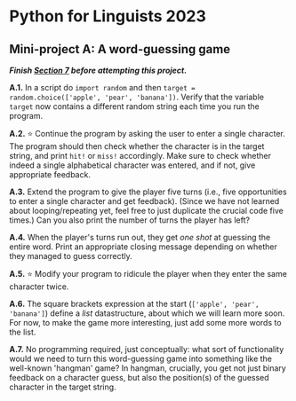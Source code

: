 # Python for Linguists 2023

## Mini-project A: A word-guessing game

**_Finish [Section 7](../exercises/07_if-clauses.md) before attempting this project._**


**A.1.** In a script do `import random` and then `target = random.choice(['apple', 'pear', 'banana'])`. Verify that the variable `target` now contains a different random string each time you run the program.

**A.2.** ⭐ Continue the program by asking the user to enter a single character. The program should then check whether the character is in the target string, and print `hit!` or `miss!` accordingly. Make sure to check whether indeed a single alphabetical character was entered, and if not, give appropriate feedback.

**A.3.** Extend the program to give the player five turns (i.e., five opportunities to enter a single character and get feedback). (Since we have not learned about looping/repeating yet, feel free to just duplicate the crucial code five times.) Can you also print the number of turns the player has left?

**A.4.** When the player's turns run out, they get _one shot_ at guessing the entire word. Print an appropriate closing message depending on whether they managed to guess correctly.

**A.5.** ⭐ Modify your program to ridicule the player when they enter the same character twice. 

**A.6.** The square brackets expression at the start (`['apple', 'pear', 'banana']`) define a _list_ datastructure, about which we will learn more soon. For now, to make the game more interesting, just add some more words to the list.

**A.7.** No programming required, just conceptually: what sort of functionality would we need to turn this word-guessing game into something like the well-known 'hangman' game? In hangman, crucially, you get not just binary feedback on a character guess, but also the position(s) of the guessed character in the target string.